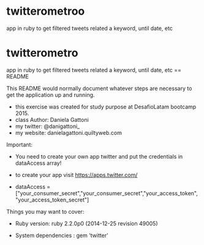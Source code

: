 # twitterometroo
app in ruby to get filtered tweets related a keyword, until date, etc

# twitterometro
app in ruby to get filtered tweets related a keyword, until date, etc
== README

This README would normally document whatever steps are necessary to get the
application up and running.

* this exercise was created for study purpose at DesafioLatam bootcamp 2015.
* class Author: Daniela Gattoni 
* my twitter: @danigattoni_
* my website: danielagattoni.quiltyweb.com


Important:

* You need to create your own app twitter and put the credentials in dataAccess array!

* to create your app visit https://apps.twitter.com/

*  dataAccess = ["your_consumer_secret","your_consumer_secret","your_access_token", "your_access_token_secret"]



Things you may want to cover:

* Ruby version: ruby 2.2.0p0 (2014-12-25 revision 49005)

* System dependencies : gem 'twitter'
